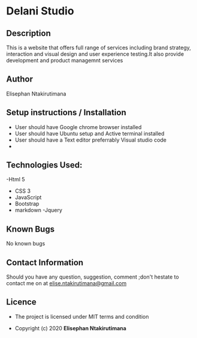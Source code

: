 # Delani Studio

## Description

This is a website that offers full range of services including brand strategy, interaction and visual design and user experience testing.It also provide development and product managemnt services

## Author

Elisephan Ntakirutimana

## Setup instructions / Installation

- User should have Google chrome browser installed
- User should have Ubuntu setup and Active terminal installed
- User should have a Text editor preferrably Visual studio code
-

## Technologies Used:

-Html 5

- CSS 3
- JavaScript
- Bootstrap
- markdown
  -Jquery

## Known Bugs

No known bugs

## Contact Information

Should you have any question, suggestion, comment ;don't hestate to contact me on at elise.ntakirutimana@gmail.com

## Licence

- The project is licensed under MIT terms and condition

- Copyright (c) 2020 **Elisephan Ntakirutimana**
